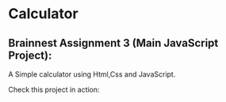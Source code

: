 # Calculator

## Brainnest Assignment 3 (Main JavaScript Project):

A Simple calculator using Html,Css and JavaScript.

Check this project in action:
